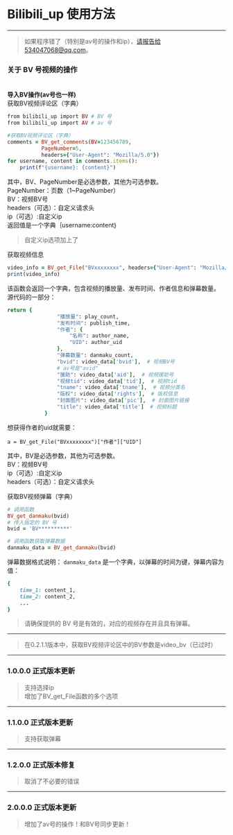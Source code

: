 # Bilibili_up 使用方法
****
>如果程序错了（特别是av号的操作和ip），请报告给534047068@qq.com。
### 关于 BV 号视频的操作<br><br>
**导入BV操作(av号也一样)**<br>
获取BV视频评论区（字典）<br>
```ruby
from bilibili_up import BV # BV 号
from bilibili_up import AV # av 号
```
```ruby
#获取BV视频评论区（字典）
comments = BV_get_comments(BV=123456789, 
           PageNumber=5, 
           headers={"User-Agent": "Mozilla/5.0"})
for username, content in comments.items():
    print(f"{username}: {content}")
```
其中，BV、PageNumber是必选参数，其他为可选参数。<br>
PageNumber：页数（1~PageNumber）<br>
BV：视频BV号<br>
headers（可选）：自定义请求头<br>
ip（可选）:自定义ip<br>
返回值是一个字典｛username:content｝<br>
>自定义ip选项加上了<br>

获取视频信息<br>
```ruby
video_info = BV_get_File("BVxxxxxxxx", headers={"User-Agent": "Mozilla/5.0"})
print(video_info)
```
该函数会返回一个字典，包含视频的播放量、发布时间、作者信息和弹幕数量。<br>
源代码的一部分：
```ruby
return {
                "播放量": play_count,
                "发布时间": publish_time,
                "作者": {
                    "名称": author_name,
                    "UID": author_uid
                },
                "弹幕数量": danmaku_count,
                "bvid": video_data['bvid'],  # 视频BV号
                # av号是"avid"
                "援助": video_data['aid'],  # 视频援助号
                "视频tid": video_data['tid'],  # 视频tid
                "tname": video_data['tname'],  # 视频分类名
                "版权": video_data['rights'],  # 版权信息
                "封面图片": video_data['pic'],  # 封面图片链接
                "title": video_data['title']  # 视频标题
            }
```
想获得作者的uid就需要：
```
a = BV_get_File("BVxxxxxxxx")["作者"]["UID"]
```
其中，BV是必选参数，其他为可选参数。<br>
BV：视频BV号<br>
ip（可选）:自定义ip<br>
headers（可选）：自定义请求头<br>

获取BV视频弹幕（字典）<br>
```ruby
# 调用函数
BV_get_danmaku(bvid)
# 传入指定的 BV 号
bvid = 'BV**********'

# 调用函数获取弹幕数据
danmaku_data = BV_get_danmaku(bvid)
```
弹幕数据格式说明： `danmaku_data` 是一个字典，以弹幕的时间为键，弹幕内容为值：
```ruby
{
    time_1: content_1,
    time_2: content_2,
    ...
}
```
>请确保提供的 BV 号是有效的，对应的视频存在并且具有弹幕。
****
>在0.2.1.1版本中，获取BV视频评论区中的BV参数是video_bv（已过时）
****
### 1.0.0.0 正式版本更新

>支持选择ip<br>
>增加了BV_get_File函数的多个选项<br>
****
### 1.1.0.0 正式版本更新
>支持获取弹幕<br>
****
### 1.2.0.0 正式版本修复
>取消了不必要的错误<br>
****
### 2.0.0.0 正式版本更新
>增加了av号的操作！和BV号同步更新！<br>